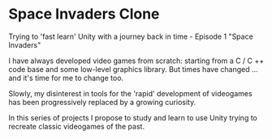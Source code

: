 # Space Invaders Clone
Trying to 'fast learn' Unity with a journey back in time - Episode 1 "Space Invaders"

I have always developed video games from scratch: starting from a C / C ++ code base and some low-level graphics library. But times have changed ... and it's time for me to change too.

Slowly, my disinterest in tools for the 'rapid' development of videogames has been progressively replaced by a growing curiosity.

In this series of projects I propose to study and learn to use Unity trying to recreate classic videogames of the past.
